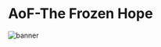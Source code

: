 # AoF-The Frozen Hope

![banner]([https://user-images.githubusercontent.com/78975662/197360601-7f08068d-8b40-4d2a-a68e-bd3c8f9bea17.png](https://i.pinimg.com/originals/52/21/2a/52212adefa9e6438cc879dcc6a7c01a7.jpg))
